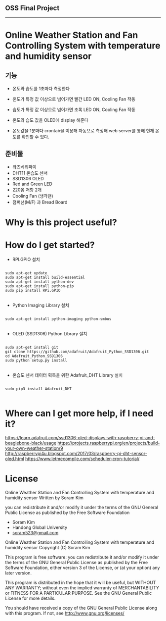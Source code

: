 ## OSS Final Project 
---------------------------
# Online Weather Station and Fan Controlling System with temperature and humidity sensor 
## 기능
* 온도와 습도를 1초마다 측정한다 
* 온도가 특정 값 이상으로 넘어가면 빨간 LED ON, Cooling Fan 작동
* 습도가 특정 값 이상으로 넘어가면 초록 LED ON, Cooling Fan 작동
* 온도와 습도 값을 OLED에 display 해준다

* 온도값을 1분마다 crontab을 이용해 자동으로 측정해 web server를 통해 현재 온도를 확인할 수 있다. 

## 준비물
* 라즈베리파이
* DHT11 온습도 센서
* SSD1306 OLED
* Red and Green LED
* 220옴 저항 2개
* Cooling Fan (냉각팬)
* 점퍼선(M/F) 과 Bread Board

# Why is this project useful?


# How do I get started?
*   RPI.GPIO 설치 
<pre>
<code>
sudo apt-get update
sudo apt-get install build-essential
sudo apt-get install python-dev
sudo apt-get install python-pip
sudo pip install RPi.GPIO
</code>
</pre>

* Python Imaging Library 설치
<pre>
<code>
sudo apt-get install python-imaging python-smbus
</code>
</pre>

* OLED (SSD1306) Python Library 설치
<pre>
<code>
sudo apt-get install git
git clone https://github.com/adafruit/Adafruit_Python_SSD1306.git
cd Adafruit_Python_SSD1306
sudo python setup.py install
</code>
</pre>

* 온습도 센서 데이터 획득을 위한 Adafruit_DHT Library 설치
<pre>
<code>
sudo pip3 install Adafruit_DHT
</code>
</pre>

# Where can I get more help, if I need it?
<https://learn.adafruit.com/ssd1306-oled-displays-with-raspberry-pi-and-beaglebone-black/usage>
https://projects.raspberrypi.org/en/projects/build-your-own-weather-station/9
http://raspberrypi4u.blogspot.com/2017/03/raspberry-pi-dht-sensor-oled.html
https://www.letmecompile.com/scheduler-cron-tutorial/

# License 
Online Weather Station and Fan Controlling System with temperature and humidity sensor 
Written by Soram Kim

you can redistribute it and/or modify it under the terms of the GNU General Public License as published by
the Free Software Foundation

* Soram Kim
* Handong Global University
* soram523@gmail.com

Online Weather Station and Fan Controlling System with temperature and humidity sensor 
Copyright (C) Soram Kim

This program is free software: you can redistribute it and/or modify
it under the terms of the GNU General Public License as published by
the Free Software Foundation, either version 3 of the License, or
(at your option) any later version.

This program is distributed in the hope that it will be useful,
but WITHOUT ANY WARRANTY; without even the implied warranty of
MERCHANTABILITY or FITNESS FOR A PARTICULAR PURPOSE.  See the
GNU General Public License for more details.

You should have received a copy of the GNU General Public License
along with this program.  If not, see <http://www.gnu.org/licenses/>
